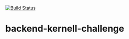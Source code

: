 [![Build Status](https://travis-ci.org/adalbertorsilva/backend-kernell-challenge.svg?branch=master)](https://travis-ci.org/adalbertorsilva/backend-kernell-challenge)
# backend-kernell-challenge
